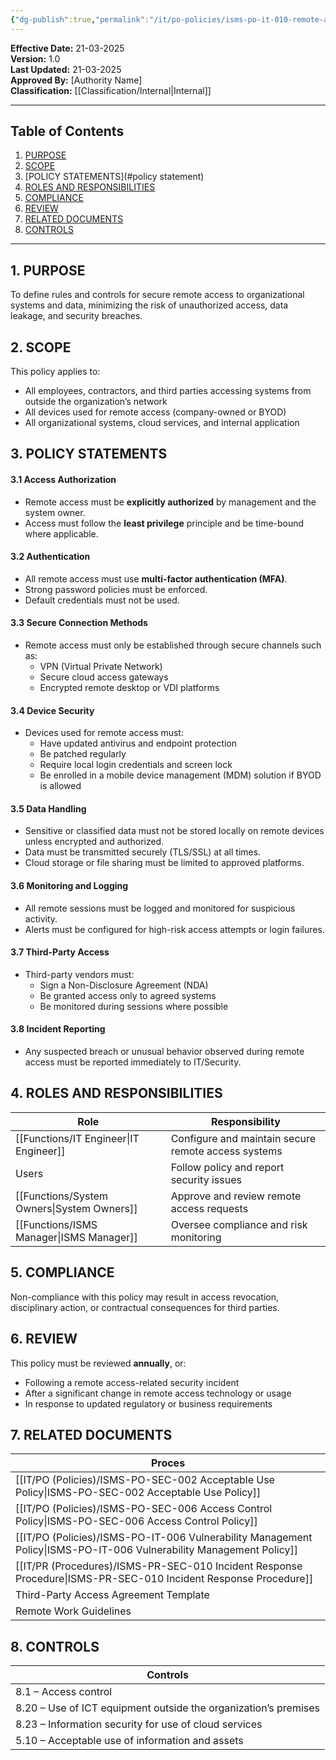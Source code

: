 ```yaml
---
{"dg-publish":true,"permalink":"/it/po-policies/isms-po-it-010-remote-access-policy/","noteIcon":"lightbulb"}
---
```



**Effective Date:** 21-03-2025  
**Version:** 1.0  
**Last Updated:** 21-03-2025  
**Approved By:** [Authority Name]  
**Classification:** [[Classification/Internal\|Internal]]

---
## **Table of Contents**  
1. [PURPOSE](#purpose)  
2. [SCOPE](#scope)  
3. [POLICY STATEMENTS](#policy statement)  
4. [ROLES AND RESPONSIBILITIES](#roles-and-responsibilities)  
5. [COMPLIANCE](#dmarc)  
6. [REVIEW](#responsibilities)  
7. [RELATED DOCUMENTS](#compliance)  
8. [CONTROLS](#registrations)  

---
## **1. PURPOSE**  
To define rules and controls for secure remote access to organizational systems and data, minimizing the risk of unauthorized access, data leakage, and security breaches.
## **2. SCOPE**
This policy applies to:
- All employees, contractors, and third parties accessing systems from outside the organization’s network
- All devices used for remote access (company-owned or BYOD)
- All organizational systems, cloud services, and internal application
 
## **3. POLICY STATEMENTS** 
 
 #### 3.1 Access Authorization
- Remote access must be **explicitly authorized** by management and the system owner.
- Access must follow the **least privilege** principle and be time-bound where applicable.
#### 3.2 Authentication

- All remote access must use **multi-factor authentication (MFA)**.
- Strong password policies must be enforced.
- Default credentials must not be used.
#### 3.3 Secure Connection Methods
- Remote access must only be established through secure channels such as:
    - VPN (Virtual Private Network)
    - Secure cloud access gateways
    - Encrypted remote desktop or VDI platforms
#### 3.4 Device Security
- Devices used for remote access must:
    - Have updated antivirus and endpoint protection
    - Be patched regularly
    - Require local login credentials and screen lock
    - Be enrolled in a mobile device management (MDM) solution if BYOD is allowed

#### 3.5 Data Handling
- Sensitive or classified data must not be stored locally on remote devices unless encrypted and authorized.
- Data must be transmitted securely (TLS/SSL) at all times.
- Cloud storage or file sharing must be limited to approved platforms.

#### 3.6 Monitoring and Logging
- All remote sessions must be logged and monitored for suspicious activity.
- Alerts must be configured for high-risk access attempts or login failures.
#### 3.7 Third-Party Access
- Third-party vendors must:
    - Sign a Non-Disclosure Agreement (NDA)
    - Be granted access only to agreed systems
    - Be monitored during sessions where possible
#### 3.8 Incident Reporting
- Any suspected breach or unusual behavior observed during remote access must be reported immediately to IT/Security.
## **4. ROLES AND RESPONSIBILITIES**

| **Role**          | **Responsibility**                                  |
| ----------------- | --------------------------------------------------- |
| [[Functions/IT Engineer\|IT Engineer]]   | Configure and maintain secure remote access systems |
| Users             | Follow policy and report security issues            |
| [[Functions/System Owners\|System Owners]] | Approve and review remote access requests           |
| [[Functions/ISMS Manager\|ISMS Manager]]  | Oversee compliance and risk monitoring              |
## **5. COMPLIANCE**  
Non-compliance with this policy may result in access revocation, disciplinary action, or contractual consequences for third parties.
## **6. REVIEW**  
This policy must be reviewed **annually**, or:
- Following a remote access-related security incident
- After a significant change in remote access technology or usage
- In response to updated regulatory or business requirements
## **7. RELATED DOCUMENTS**  

| Proces                                             |
| -------------------------------------------------- |
| [[IT/PO (Policies)/ISMS-PO-SEC-002 Acceptable Use Policy\|ISMS-PO-SEC-002 Acceptable Use Policy]]          |
| [[IT/PO (Policies)/ISMS-PO-SEC-006 Access Control Policy\|ISMS-PO-SEC-006 Access Control Policy]]          |
| [[IT/PO (Policies)/ISMS-PO-IT-006 Vulnerability Management Policy\|ISMS-PO-IT-006 Vulnerability Management Policy]] |
| [[IT/PR (Procedures)/ISMS-PR-SEC-010 Incident Response Procedure\|ISMS-PR-SEC-010 Incident Response Procedure]]    |
| Third-Party Access Agreement Template              |
| Remote Work Guidelines                             |

## **8. CONTROLS**

| Controls                                                        |
| --------------------------------------------------------------- |
| 8.1 – Access control                                            |
| 8.20 – Use of ICT equipment outside the organization’s premises |
| 8.23 – Information security for use of cloud services           |
| 5.10 – Acceptable use of information and assets                 |








